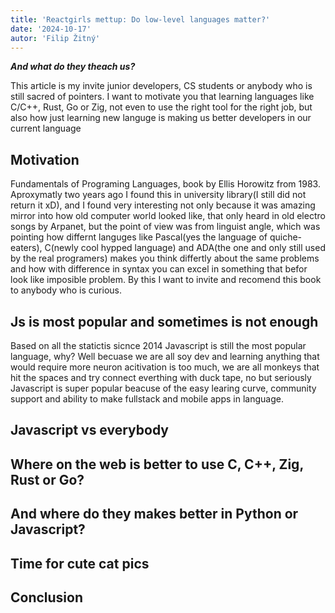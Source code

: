 ```yaml
---
title: 'Reactgirls mettup: Do low-level languages matter?'
date: '2024-10-17'
autor: 'Filip Žitný'
---
```


***And what do they theach us?***

This article is my invite junior developers, CS students or anybody who is still sacred of pointers.
I want to motivate you that learning languages like C/C++, Rust, Go or Zig,
not even to use the right tool for the right job,
but also how just learning new languge is making us better developers in our current language

## Motivation
Fundamentals of Programing Languages, book by Ellis Horowitz from 1983.
Aproxymatly two years ago I found this in university library(I still did not return it xD),
and I found very interesting not only because it was amazing mirror into
how old computer world looked like, that only heard in old electro songs by Arpanet,
but the point of view was from linguist angle, which was pointing
how differnt languges like Pascal(yes the language of quiche-eaters),
C(newly cool hypped language) and ADA(the one and only still used by the real programers)
makes you think differtly about the same problems and how with difference in syntax you can
excel in something that befor look like imposible problem.
By this I want to invite and recomend this book to anybody who is curious.

##

## Js is most popular and sometimes is not enough
Based on all the statictis sicnce 2014 Javascript is still the most popular language, why?
Well becuase we are all soy dev and learning anything that would require more neuron acitivation is too much,
we are all monkeys that hit the spaces and try connect everthing with duck tape, no but seriously Javascript
is super popular beacuse of the easy learing curve, community support and ability to
make fullstack and mobile apps in language.

## Javascript vs everybody

## Where on the web is better to use C, C++, Zig, Rust or Go?

## And where do they makes better in Python or Javascript?

## Time for cute cat pics

## Conclusion
